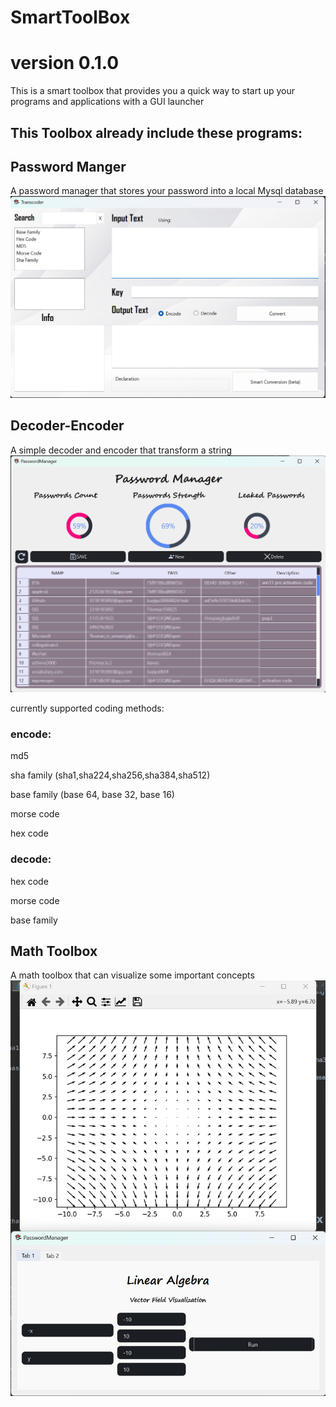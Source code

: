 # SmartToolBox


# version 0.1.0

This is a smart toolbox that provides you a quick way to start up your programs and applications with a GUI launcher

## This Toolbox already include these programs:

## Password Manger

A password manager that stores your password into a local Mysql database
![](.README_images/d702261e.png)


## Decoder-Encoder

A simple decoder and encoder that transform a string
![](.README_images/951da899.png)

currently supported coding methods:

### encode:

  md5

  sha family (sha1,sha224,sha256,sha384,sha512)

  base family (base 64, base 32, base 16)

  morse code

  hex code

### decode:

  hex code

  morse code

  base family

## Math Toolbox
A math toolbox that can visualize some important concepts
![](.README_images/66804ed2.png)

